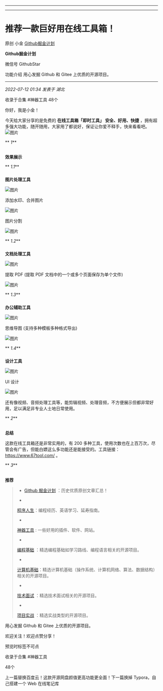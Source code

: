 ----------------------------------------
----------------------------------------
#  推荐一款巨好用在线工具箱！

原创 小金  [ Github掘金计划 ](javascript:void\(0\);)

**Github掘金计划** ![]()

微信号 GithubStar

功能介绍 用心发掘 Github 和 Gitee 上优质的开源项目。

____

_2022-07-12 01:34_ _发表于 湖北_

收录于合集 #神器工具 48个

你好，我是小金！

今天给大家分享的是免费的 **在线工具箱「即时工具」** **安全、好用、快捷**
，拥有超多强大功能，随开随用，大家用了都说好，保证让你爱不释手，快来看看吧。![图片](https://mmbiz.qpic.cn/mmbiz_png/BcyAypujBVboudXjGkouZfgJCicOoC7vlUfaZgQdtkvLphmibhMyfHz3P6VS0Libos6yKymykUtLlxIicSfqX2yCag/640?wx_fmt=png&wxfrom=5&wx_lazy=1&wx_co=1)

 ** _1_**

  

##

**效果展示**

 ** _1.1_**

  

###

****图片处理工具****

![图片](https://mmbiz.qpic.cn/mmbiz_png/BcyAypujBVboudXjGkouZfgJCicOoC7vlHVqvKkCHjJWTiaUiaYj1icOz4V2SbcllOMTQicP4RD7L5ueib5t54hAKDPg/640?wx_fmt=png)

添加水印、合并图片

![图片](https://mmbiz.qpic.cn/mmbiz_jpg/BcyAypujBVboudXjGkouZfgJCicOoC7vlyIx9utaxCN4fakqcIlibznFBgYM0rJBze1K4mQBREq44xUb7l2Tfcog/640?wx_fmt=jpeg)

图片分割

![图片](https://mmbiz.qpic.cn/mmbiz_png/BcyAypujBVboudXjGkouZfgJCicOoC7vljpmmqU0TmIBJ7opzIbVibhxE0VjV6ZzyMIHWut3iaiauosh4D8Zue1JWQ/640?wx_fmt=png)

 ** _1.2_**

  

###

****文档处理工具****

![图片](https://mmbiz.qpic.cn/mmbiz_png/BcyAypujBVboudXjGkouZfgJCicOoC7vlH2IvohBONJRa69R081FF1Dtzb2QGibFtQnBM160pIXlstNEpKaIzyvA/640?wx_fmt=png)

提取 PDF (提取 PDF 文档中的一个或多个页面保存为单个文件)

![图片](https://mmbiz.qpic.cn/mmbiz_png/BcyAypujBVboudXjGkouZfgJCicOoC7vlH33XdOObW2hEyNQibltYPCznHdR4WibibZVzRJ4TKibyeiclq7fYNDvwicgw/640?wx_fmt=png)

 ** _1.3_**

  

###

****办公辅助工具****

![图片](https://mmbiz.qpic.cn/mmbiz_png/BcyAypujBVboudXjGkouZfgJCicOoC7vlcUZaou60CoFvJQvXBetQicJibTAFB5VCssneBHteKaGgo42o4ZdJCyQg/640?wx_fmt=png)

思维导图 (支持多种模板多种格式导出)

![图片](https://mmbiz.qpic.cn/mmbiz_png/BcyAypujBVboudXjGkouZfgJCicOoC7vlZZ8exqZZIkYehpQMb7kvz0M7R8FtGK1OKjaonsQVSP3uHLFLYKGDZQ/640?wx_fmt=png)

 ** _1.4_**

  

###

****设计工具****

![图片](https://mmbiz.qpic.cn/mmbiz_png/BcyAypujBVboudXjGkouZfgJCicOoC7vlYMFsQDaDNLnL1XCujYAmDKPjQMdEReaJ2jjKr7icw8iatibbq01pgYgbA/640?wx_fmt=png)

UI 设计

![图片](https://mmbiz.qpic.cn/mmbiz_png/BcyAypujBVboudXjGkouZfgJCicOoC7vlGujAz67CBsM5ZJRerWic9dVFC3KicL5oHOhtufgAKuibNmY9yN6QJibLuA/640?wx_fmt=png)

还有像视频、音频处理工具等，能剪辑视频、处理音频，不方便展示但都非常好用，足以满足非专业人士地日常使用。

 ** _2_**

  

##

**总结**

这款在线工具箱还是非常实用的，有 200
多种工具，使用次数也在上百万次，尽管会有广告，但能白嫖这么多功能还是能接受的。工具链接：https://www.67tool.com/ 。

 ** _3_**

  

##

**推荐**

>   * [Github
> 掘金计划](https://mp.weixin.qq.com/mp/appmsgalbum?__biz=MzIwNDgzMzI3Mg==&action=getalbum&album_id=1571213952619954180#wechat_redirect)
> ：历史优质原创文章汇总！
>
>   *
> [程序人生](https://mp.weixin.qq.com/mp/appmsgalbum?__biz=MzIwNDgzMzI3Mg==&action=getalbum&album_id=2084343476975878144#wechat_redirect)：编程经历、英语学习、延寿指南。
>
>   *
> [神器工具](https://mp.weixin.qq.com/mp/appmsgalbum?__biz=MzIwNDgzMzI3Mg==&action=getalbum&album_id=1692140336665378820#wechat_redirect)
> : 一些好用的插件、软件、网站。
>
>   *
> [编程基础](https://mp.weixin.qq.com/mp/appmsgalbum?action=getalbum&album_id=1632585323454971905&__biz=MzIwNDgzMzI3Mg==#wechat_redirect)
> ：精选编程基础如学习路线、编程语言相关的开源项目。
>
>   *
> [计算机基础](https://mp.weixin.qq.com/mp/appmsgalbum?action=getalbum&album_id=1635325633234780161&__biz=MzIwNDgzMzI3Mg==#wechat_redirect)：精选计算机基础（操作系统、计算机网络、算法、数据结构）相关的开源项目。
>
>   *
> [技术面试](https://mp.weixin.qq.com/mp/appmsgalbum?action=getalbum&album_id=1632589980491366403&__biz=MzIwNDgzMzI3Mg==#wechat_redirect)
> ：精选技术面试相关的开源项目。
>
>   *
> [项目实战](https://mp.weixin.qq.com/mp/appmsgalbum?action=getalbum&album_id=1632590550748938241&__biz=MzIwNDgzMzI3Mg==#wechat_redirect)
> ：精选实战类型的开源项目。
>
>

用心发掘 Github 和 Gitee 上优质的开源项目。

欢迎关注！欢迎点赞分享！

预览时标签不可点

收录于合集 #神器工具

48个

上一篇替换百度云！这款开源网盘颜值更高功能更全面！下一篇换掉 Typora，自己搭建一个 Web 在线笔记库

